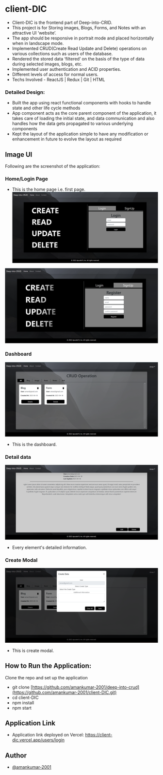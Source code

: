 # client-DIC

- Client-DIC is the frontend part of Deep-into-CRID.
- This project is for Storing images, Blogs, Forms, and Notes with an attractive UI ‘website’.
- The app should be responsive in portrait mode and placed horizontally when in landscape mode.
- Implemented CRUD(Create Read Update and Delete) operations on various collections such as users of the database.
- Rendered the stored data ‘filtered’ on the basis of the type of data during selected images, blogs, etc.
- Implemented user authentication and ACID properties.
- Different levels of access for normal users.
- Techs Involved - ReactJS | Redux | Git | HTML

### Detailed Design:

- Built the app using react functional components with hooks to handle state and other life cycle methods
- App component acts as the core parent component of the application, it takes care of loading the initial state, and data communication and also handles how the data gets propagated to various underlying components
- Kept the layout of the application simple to have any modification or enhancement in future to evolve the layout as required

## Image UI
Following are the screenshot of the application:

### Home/Login Page
- This is the home page i.e. first page.
![alt text](./images/Home-login.png)

![alt text](./images/Home-register.png)

### Dashboard
![alt text](./images/Dashboard.png)
- This is the dashboard.

### Detail data
![alt text](./images/detail-data.png)
- Every element's detailed information.

### Create Modal
![alt text](./images/create-model.png)
- This is create modal.

## How to Run the Application:

Clone the repo and set up the application

- git clone [https://github.com/amankumar-2001/deep-into-crud](https://github.com/amankumar-2001/client-DIC.git)
- cd client-DIC
- npm install
- npm start

## Application Link

- Application link deployed on Vercel: https://client-dic.vercel.app/users/login
## Author

- [@amankumar-2001](https://www.github.com/amankumar-2001)

